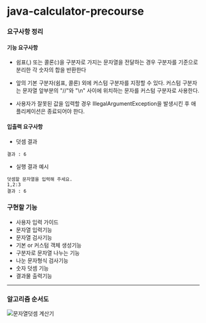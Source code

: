 # java-calculator-precourse

### 요구사항 정리
#### 기능 요구사항
- 쉼표(,) 또는 콜론(:)을 구분자로 가지는 문자열을 전달하는 경우 구분자를 기준으로 분리한 각 숫자의 합을 반환한다

- 앞의 기본 구분자(쉼표, 콜론) 외에 커스텀 구분자를 지정할 수 있다. 커스텀 구분자는 문자열 앞부분의 "//"와 "\n" 사이에 위치하는 문자를 커스텀 구분자로 사용한다.

- 사용자가 잘못된 값을 입력할 경우 IllegalArgumentException을 발생시킨 후 애플리케이션은 종료되어야 한다.

#### 입출력 요구사항

- 덧셈 결과
```
결과 : 6
```

- 실행 결과 예시

```
덧셈할 문자열을 입력해 주세요.
1,2:3
결과 : 6
```

### 구현할 기능
- 사용자 입력 가이드
- 문자열 입력기능
- 문자열 검사기능
- 기본 or 커스텀 객체 생성기능
- 구분자로 문자열 나누는 기능
- 나눈 문자형식 검사기능
- 숫자 덧셈 기능
- 결과물 출력기능

---

### 알고리즘 순서도
![문자열덧셈 계산기](https://github.com/user-attachments/assets/e8f68b05-635c-4e0b-b80f-4bdfe9af1862)
